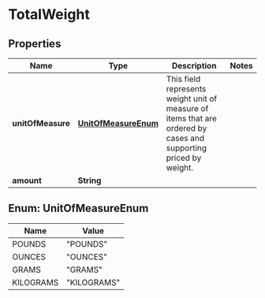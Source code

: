 # TotalWeight

## Properties
Name | Type | Description | Notes
------------ | ------------- | ------------- | -------------
**unitOfMeasure** | [**UnitOfMeasureEnum**](#UnitOfMeasureEnum) | This field represents weight unit of measure of items that are ordered by cases and supporting priced by weight. | 
**amount** | **String** |  | 

<a name="UnitOfMeasureEnum"></a>
## Enum: UnitOfMeasureEnum
Name | Value
---- | -----
POUNDS | &quot;POUNDS&quot;
OUNCES | &quot;OUNCES&quot;
GRAMS | &quot;GRAMS&quot;
KILOGRAMS | &quot;KILOGRAMS&quot;
